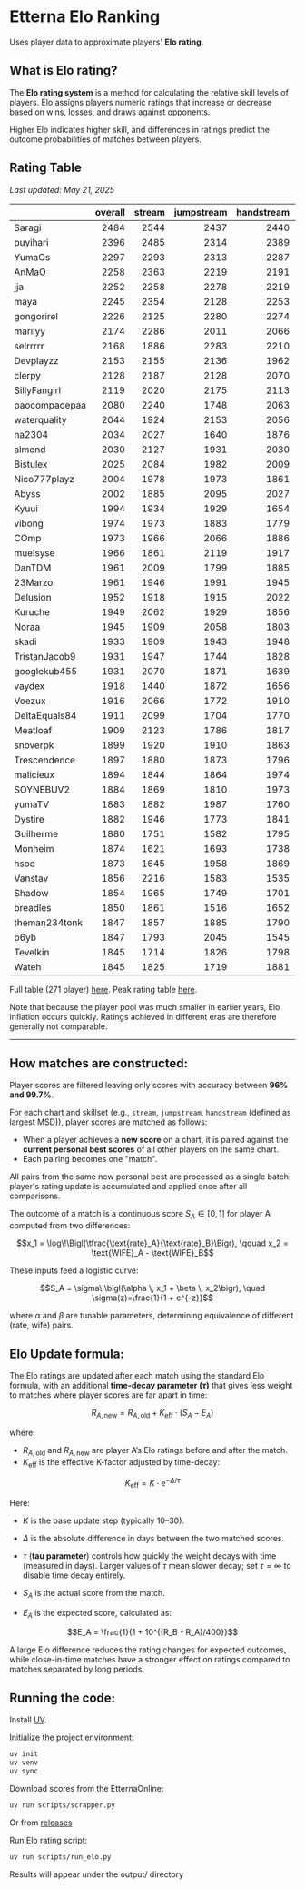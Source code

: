 # Etterna Elo Ranking

Uses player data to approximate players' **Elo rating**.

## What is Elo rating?

The **Elo rating system** is a method for calculating the relative skill levels of players. Elo assigns players numeric ratings that increase or decrease based on wins, losses, and draws against opponents. 

Higher Elo indicates higher skill, and differences in ratings predict the outcome probabilities of matches between players.

## Rating Table
_Last updated: May 21, 2025_

|                  |   overall |   stream |   jumpstream |   handstream |   chordjacks |   technical |
|:-----------------|----------:|---------:|-------------:|-------------:|-------------:|------------:|
| Saragi           |      2484 |     2544 |         2437 |         2440 |         2467 |        2035 |
| puyihari         |      2396 |     2485 |         2314 |         2389 |         2264 |        2129 |
| YumaOs           |      2297 |     2293 |         2313 |         2287 |         2001 |        1906 |
| AnMaO            |      2258 |     2363 |         2219 |         2191 |         1773 |        2084 |
| jja              |      2252 |     2258 |         2278 |         2219 |         2023 |        2032 |
| maya             |      2245 |     2354 |         2128 |         2253 |         1948 |        2068 |
| gongorirel       |      2226 |     2125 |         2280 |         2274 |         1521 |        1710 |
| marilyy          |      2174 |     2286 |         2011 |         2066 |         1566 |        2169 |
| selrrrrr         |      2168 |     1886 |         2283 |         2210 |         2010 |        1926 |
| Devplayzz        |      2153 |     2155 |         2136 |         1962 |         1564 |        2168 |
| clerpy           |      2128 |     2187 |         2128 |         2070 |         2000 |        2039 |
| SillyFangirl     |      2119 |     2020 |         2175 |         2113 |         2063 |        2068 |
| paocompaoepaa    |      2080 |     2240 |         1748 |         2063 |         1612 |        1937 |
| waterquality     |      2044 |     1924 |         2153 |         2056 |         1770 |        1923 |
| na2304           |      2034 |     2027 |         1640 |         1876 |         2104 |        1971 |
| almond           |      2030 |     2127 |         1931 |         2030 |         1730 |        1802 |
| Bistulex         |      2025 |     2084 |         1982 |         2009 |         1835 |        1864 |
| Nico777playz     |      2004 |     1978 |         1973 |         1861 |         2060 |        1912 |
| Abyss            |      2002 |     1885 |         2095 |         2027 |         1698 |        1664 |
| Kyuui            |      1994 |     1934 |         1929 |         1654 |         2049 |        1999 |
| vibong           |      1974 |     1973 |         1883 |         1779 |         2065 |        1793 |
| COmp             |      1973 |     1966 |         2066 |         1886 |         1764 |        1743 |
| muelsyse         |      1966 |     1861 |         2119 |         1917 |         1836 |        1828 |
| DanTDM           |      1961 |     2009 |         1799 |         1885 |         1843 |        1988 |
| 23Marzo          |      1961 |     1946 |         1991 |         1945 |         1619 |        1650 |
| Delusion         |      1952 |     1918 |         1915 |         2022 |         1662 |        1834 |
| Kuruche          |      1949 |     2062 |         1929 |         1856 |         1619 |        1803 |
| Noraa            |      1945 |     1909 |         2058 |         1803 |         1805 |        1870 |
| skadi            |      1933 |     1909 |         1943 |         1948 |         1867 |        1754 |
| TristanJacob9    |      1931 |     1947 |         1744 |         1828 |         1904 |        1941 |
| googlekub455     |      1931 |     2070 |         1871 |         1639 |         1607 |        1851 |
| vaydex           |      1918 |     1440 |         1872 |         1656 |         2226 |        1505 |
| Voezux           |      1916 |     2066 |         1772 |         1910 |         1665 |        1584 |
| DeltaEquals84    |      1911 |     2099 |         1704 |         1770 |         1416 |        1864 |
| Meatloaf         |      1909 |     2123 |         1786 |         1817 |         1485 |        1706 |
| snoverpk         |      1899 |     1920 |         1910 |         1863 |         1665 |        1866 |
| Trescendence     |      1897 |     1880 |         1873 |         1796 |         1826 |        1936 |
| malicieux        |      1894 |     1844 |         1864 |         1974 |         1591 |        1670 |
| SOYNEBUV2        |      1884 |     1869 |         1810 |         1973 |         1704 |        1614 |
| yumaTV           |      1883 |     1882 |         1987 |         1760 |         1780 |        1668 |
| Dystire          |      1882 |     1946 |         1773 |         1841 |         1514 |        1861 |
| Guilherme        |      1880 |     1751 |         1582 |         1795 |         1953 |        1893 |
| Monheim          |      1874 |     1621 |         1693 |         1738 |         2145 |        1739 |
| hsod             |      1873 |     1645 |         1958 |         1869 |         1792 |        1768 |
| Vanstav          |      1856 |     2216 |         1583 |         1535 |         1547 |        1769 |
| Shadow           |      1854 |     1965 |         1749 |         1701 |         1599 |        1848 |
| breadles         |      1850 |     1861 |         1516 |         1652 |         1860 |        1830 |
| theman234tonk    |      1847 |     1857 |         1885 |         1790 |         1561 |        1799 |
| p6yb             |      1847 |     1793 |         2045 |         1545 |         1703 |        1627 |
| Tevelkin         |      1845 |     1714 |         1826 |         1798 |         1484 |        1911 |
| Wateh            |      1845 |     1825 |         1719 |         1881 |         1595 |        1829 |

Full table (271 player) [here](/output/elo_dtw_ord_skillsets.md). Peak rating table [here](/output/elo_dtw_ord_peak_skillsets.md). 

Note that because the player pool was much smaller in earlier years, Elo inflation occurs quickly.
Ratings achieved in different eras are therefore generally not comparable.

---

## How matches are constructed:

Player scores are filtered leaving only scores with accuracy between **96% and 99.7%**.

For each chart and skillset (e.g., `stream`, `jumpstream`, `handstream` (defined as largest MSD)), player scores are matched as follows:

- When a player achieves a **new score** on a chart, it is paired against the **current personal best scores** of all other players on the same chart.
- Each pairing becomes one "match". 

All pairs from the same new personal best are processed as a single batch: player's rating update is accumulated and applied once after all comparisons.

The outcome of a match is a continuous score $S_A \in [0,1]$ for player A
computed from two differences:

```math
x_1 = \log\!\Bigl(\tfrac{\text{rate}_A}{\text{rate}_B}\Bigr), 
\qquad
x_2 = \text{WIFE}_A - \text{WIFE}_B
```

These inputs feed a logistic curve:

```math
S_A = \sigma\!\bigl(\alpha \, x_1 + \beta \, x_2\bigr),
\quad \sigma(z)=\frac{1}{1 + e^{-z}}
```

where $\alpha$ and $\beta$ are tunable parameters, determining equivalence of different (rate, wife) pairs.

## Elo Update formula:

The Elo ratings are updated after each match using the standard Elo formula, with an additional **time-decay parameter ($\tau$)** that gives less weight to matches where player scores are far apart in time:

```math
R_{A,\text{new}} = R_{A,\text{old}} + K_{\text{eff}} \cdot (S_A - E_A)
```

where:

- $R_{A,\text{old}}$ and $R_{A,\text{new}}$ are player A’s Elo ratings before and after the match.
- $K_{\text{eff}}$ is the effective K-factor adjusted by time-decay:
  
```math
K_{\text{eff}} = K \cdot e^{-\Delta / \tau}
```

  Here:
  - $K$ is the base update step (typically 10–30).
  - $\Delta$ is the absolute difference in days between the two matched scores.
  - $\tau$ (**tau parameter**) controls how quickly the weight decays with time (measured in days). Larger values of $\tau$ mean slower decay; set $\tau = \infty$ to disable time decay entirely.

- $S_A$ is the actual score from the match.
- $E_A$ is the expected score, calculated as:
  
```math
E_A = \frac{1}{1 + 10^{(R_B - R_A)/400}}
```

A large Elo difference reduces the rating changes for expected outcomes, while close-in-time matches have a stronger effect on ratings compared to matches separated by long periods.


## Running the code:

Install [UV](https://docs.astral.sh/uv/).

Initialize the project environment:
```bash
uv init
uv venv
uv sync
```

Download scores from the EtternaOnline:
```bash
uv run scripts/scrapper.py
```
Or from [releases](https://github.com/MaidOfFire/etterna-elo-ranking/releases)

Run Elo rating script:
```bash
uv run scripts/run_elo.py
```

Results will appear under the output/ directory
